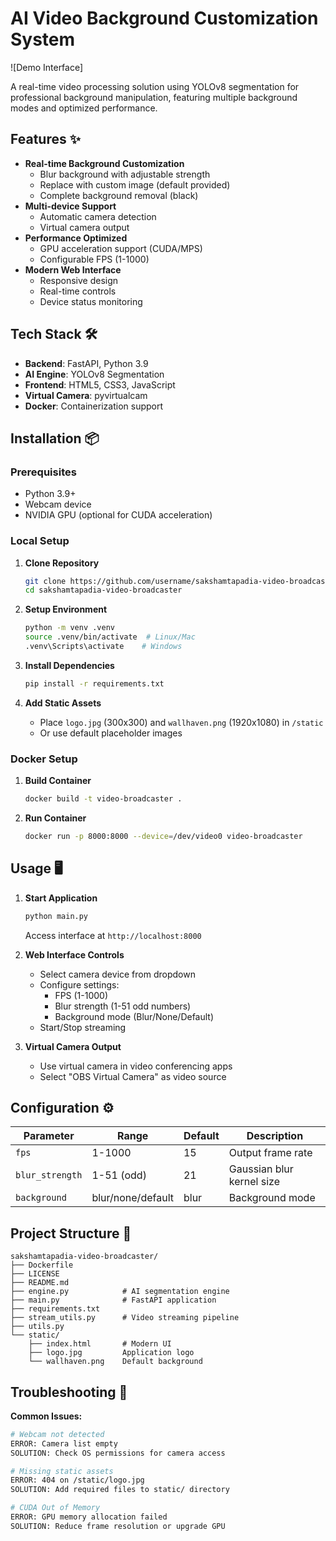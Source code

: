 # AI Video Background Customization System

![Demo Interface]

A real-time video processing solution using YOLOv8 segmentation for professional background manipulation, featuring multiple background modes and optimized performance.

## Features ✨

- **Real-time Background Customization**
  - Blur background with adjustable strength
  - Replace with custom image (default provided)
  - Complete background removal (black)
- **Multi-device Support**
  - Automatic camera detection
  - Virtual camera output
- **Performance Optimized**
  - GPU acceleration support (CUDA/MPS)
  - Configurable FPS (1-1000)
- **Modern Web Interface**
  - Responsive design
  - Real-time controls
  - Device status monitoring

## Tech Stack 🛠️

- **Backend**: FastAPI, Python 3.9
- **AI Engine**: YOLOv8 Segmentation
- **Frontend**: HTML5, CSS3, JavaScript
- **Virtual Camera**: pyvirtualcam
- **Docker**: Containerization support

## Installation 📦

### Prerequisites
- Python 3.9+
- Webcam device
- NVIDIA GPU (optional for CUDA acceleration)

### Local Setup

1. **Clone Repository**
   ```bash
   git clone https://github.com/username/sakshamtapadia-video-broadcaster.git
   cd sakshamtapadia-video-broadcaster
   ```

2. **Setup Environment**
   ```bash
   python -m venv .venv
   source .venv/bin/activate  # Linux/Mac
   .venv\Scripts\activate    # Windows
   ```

3. **Install Dependencies**
   ```bash
   pip install -r requirements.txt
   ```

4. **Add Static Assets**
   - Place `logo.jpg` (300x300) and `wallhaven.png` (1920x1080) in `/static`
   - Or use default placeholder images

### Docker Setup

1. **Build Container**
   ```bash
   docker build -t video-broadcaster .
   ```

2. **Run Container**
   ```bash
   docker run -p 8000:8000 --device=/dev/video0 video-broadcaster
   ```

## Usage 🖥️

1. **Start Application**
   ```bash
   python main.py
   ```
   Access interface at `http://localhost:8000`

2. **Web Interface Controls**
   - Select camera device from dropdown
   - Configure settings:
     - FPS (1-1000)
     - Blur strength (1-51 odd numbers)
     - Background mode (Blur/None/Default)
   - Start/Stop streaming

3. **Virtual Camera Output**
   - Use virtual camera in video conferencing apps
   - Select "OBS Virtual Camera" as video source

## Configuration ⚙️

| Parameter        | Range         | Default | Description                |
|------------------|---------------|---------|----------------------------|
| `fps`            | 1-1000        | 15      | Output frame rate          |
| `blur_strength`  | 1-51 (odd)    | 21      | Gaussian blur kernel size  |
| `background`     | blur/none/default | blur | Background mode       |

## Project Structure 📂

```
sakshamtapadia-video-broadcaster/
├── Dockerfile
├── LICENSE
├── README.md
├── engine.py            # AI segmentation engine
├── main.py              # FastAPI application
├── requirements.txt
├── stream_utils.py      # Video streaming pipeline
├── utils.py
└── static/
    ├── index.html       # Modern UI
    ├── logo.jpg         Application logo
    └── wallhaven.png    Default background
```

## Troubleshooting 🔧

**Common Issues:**

```bash
# Webcam not detected
ERROR: Camera list empty
SOLUTION: Check OS permissions for camera access

# Missing static assets
ERROR: 404 on /static/logo.jpg
SOLUTION: Add required files to static/ directory

# CUDA Out of Memory
ERROR: GPU memory allocation failed
SOLUTION: Reduce frame resolution or upgrade GPU
```

